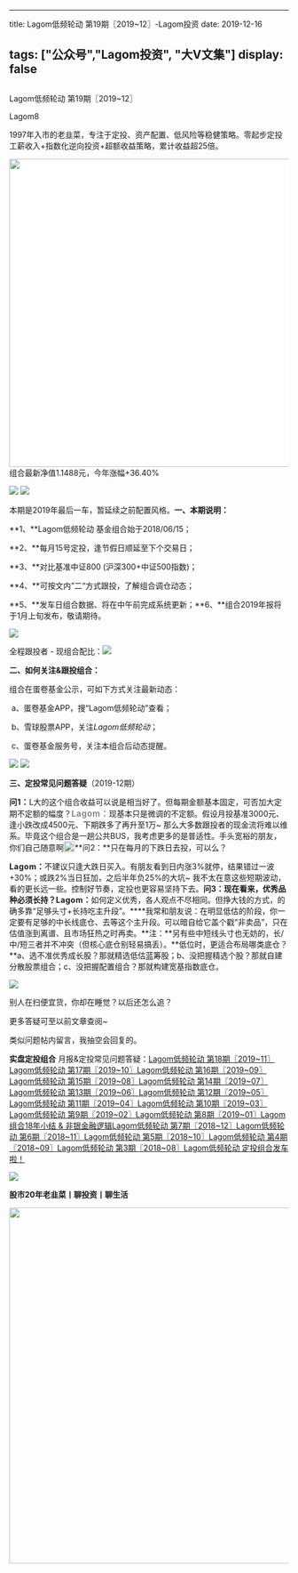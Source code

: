 
---
title:   Lagom低频轮动 第19期〖2019~12〗-Lagom投资
date: 2019-12-16

tags: ["公众号","Lagom投资", "大V文集"]
display: false
---


## 



Lagom低频轮动 第19期〖2019~12〗




Lagom8




1997年入市的老韭菜，专注于定投、资产配置、低风险等稳健策略。零起步定投工薪收入+指数化逆向投资+超额收益策略，累计收益超25倍。


<img data-type="png" class="" data-ratio="0.05776173285198556" data-w="554" src="https://mmbiz.qpic.cn/mmbiz_png/ZB4WjgjLjJW3KtDibicU3BB1HNQ9lDS2M5oGRnchkNPRzYsc0Ua6CIu7rZH3vAficcBEPYHU9ZTPqkic1sicT8CaxQQ/640?wx_fmt=png" style="font-family: -apple-system-font, BlinkMacSystemFont, &quot;Helvetica Neue&quot;, &quot;PingFang SC&quot;, &quot;Hiragino Sans GB&quot;, &quot;Microsoft YaHei UI&quot;, &quot;Microsoft YaHei&quot;, Arial, sans-serif;letter-spacing: 0.544px;white-space: normal;background-color: rgb(255, 255, 255);box-sizing: border-box !important;overflow-wrap: break-word !important;width: 554px !important;visibility: visible !important;"/>组合最新净值1.1488元，今年涨幅+36.40%

<img class="rich_pages js_insertlocalimg" data-ratio="0.4082934609250399" data-s="300,640" src="https://mmbiz.qpic.cn/mmbiz_png/ZB4WjgjLjJUIkvtIHz4EFnhJE6f2fsRsAHVbZylju6eFicKDP7tfrqBRWcXzeaNNUzUnrXMicfp31pfbqX6KEwwg/640?wx_fmt=png" data-type="png" data-w="627" style=""/>

<img class="rich_pages js_insertlocalimg" data-ratio="0.7412698412698413" data-s="300,640" src="https://mmbiz.qpic.cn/mmbiz_png/ZB4WjgjLjJUWTOyZ2vH7Fl9M17p0nIoZMdGQJ3GU3FSkmIG8P0b63BfKZPicyofSLicOYZUnshaGiacsUonevzGLw/640?wx_fmt=png" data-type="png" data-w="630" style=""/>

本期是2019年最后一车，暂延续之前配置风格。**一、本期说明：**

**1、**Lagom低频轮动&nbsp;基金组合始于2018/06/15；

**2、**每月15号定投，逢节假日顺延至下个交易日；

**3、**对比基准中证800 (沪深300+中证500指数)；

**4、**可按文内”二“方式跟投，了解组合调仓动态；

**5、**发车日组合数据、将在中午前完成系统更新；**6、**组合2019年报将于1月上旬发布，敬请期待。

<img class="rich_pages js_insertlocalimg" data-ratio="0.6074766355140186" data-s="300,640" src="https://mmbiz.qpic.cn/mmbiz_png/ZB4WjgjLjJUWTOyZ2vH7Fl9M17p0nIoZ5xvljvRtTziaiczIOS7M96cNVPiaK9FLVSghbMxsWeFTzN1fG4RezXsiaQ/640?wx_fmt=png" data-type="png" data-w="642" style=""/>

全程跟投者 - 现组合配比：<img class="rich_pages js_insertlocalimg" data-ratio="0.505800464037123" data-s="300,640" src="https://mmbiz.qpic.cn/mmbiz_png/ZB4WjgjLjJUWTOyZ2vH7Fl9M17p0nIoZ364MJjZuKRXVsmgVZibjHib4ECxTRjCiaxSgFahvOUKyHQgsMK1IubGTQ/640?wx_fmt=png" data-type="png" data-w="431" style="text-align: left;color: rgb(51, 51, 51);font-family: mp-quote, -apple-system-font, BlinkMacSystemFont, &quot;Helvetica Neue&quot;, &quot;PingFang SC&quot;, &quot;Hiragino Sans GB&quot;, &quot;Microsoft YaHei UI&quot;, &quot;Microsoft YaHei&quot;, Arial, sans-serif;font-size: 17px;"/>



**二、如何关注&amp;跟投组合：**

组合在蛋卷基金公示，可如下方式关注最新动态：

&nbsp;a、蛋卷基金APP，搜“Lagom低频轮动”查看；&nbsp;

&nbsp;b、雪球股票APP，关注$Lagom低频轮动$；

&nbsp;c、蛋卷基金服务号，关注本组合后动态提醒。

<img class="rich_pages" data-ratio="0.3781818181818182" data-s="300,640" src="https://mmbiz.qpic.cn/mmbiz_png/ZB4WjgjLjJVo8nxTfPHrL10icUak1hvoIGURcMzICVDxB3y5hkrcV7zIr0XbfDAN2VfCPeQNTGcvhS8IpsQm5jw/640?wx_fmt=png" data-type="png" data-w="550" style=""/>

<img src="https://mmbiz.qpic.cn/mmbiz_png/ZB4WjgjLjJW3KtDibicU3BB1HNQ9lDS2M5oGRnchkNPRzYsc0Ua6CIu7rZH3vAficcBEPYHU9ZTPqkic1sicT8CaxQQ/640?wx_fmt=png" data-type="png" class="" data-ratio="0.05776173285198556" data-w="554"/>

**三、定投常见问题答疑**（2019-12期）

**<strong style="font-family: -apple-system-font, BlinkMacSystemFont, &quot;Helvetica Neue&quot;, &quot;PingFang SC&quot;, &quot;Hiragino Sans GB&quot;, &quot;Microsoft YaHei UI&quot;, &quot;Microsoft YaHei&quot;, Arial, sans-serif;letter-spacing: 0.544px;white-space: normal;max-width: 100%;box-sizing: border-box !important;overflow-wrap: break-word !important;">问1：**</strong>L大的这个组合收益可以说是相当好了。但每期金额基本固定，可否加大定期不定额的幅度？**<strong style="white-space: normal;color: rgb(136, 136, 136);font-family: -apple-system-font, BlinkMacSystemFont, &quot;Helvetica Neue&quot;, &quot;PingFang SC&quot;, &quot;Hiragino Sans GB&quot;, &quot;Microsoft YaHei UI&quot;, &quot;Microsoft YaHei&quot;, Arial, sans-serif;font-size: 15px;letter-spacing: 0.544px;background-color: rgb(255, 255, 255);max-width: 100%;box-sizing: border-box !important;overflow-wrap: break-word !important;"><strong style="max-width: 100%;letter-spacing: 0.544px;text-align: start;box-sizing: border-box !important;overflow-wrap: break-word !important;">Lagom：**</strong></strong>现基本只是微调的不定额。假设月投基准3000元、逢小跌改成4500元、下期跌多了再升至1万~ 那么大多数跟投者的现金流将难以维系。毕竟这个组合是一趟公共BUS，我考虑更多的是普适性。手头宽裕的朋友，你们自己随意啊<img src="https://res.wx.qq.com/mpres/htmledition/images/icon/common/emotion_panel/smiley/smiley_4.png" data-ratio="1" data-w="20" style="display:inline-block;width:20px;vertical-align:text-bottom;"/>**问2：**只在每月的下跌日去投，可以么？

**<strong style="max-width: 100%;letter-spacing: 0.544px;text-align: start;box-sizing: border-box !important;overflow-wrap: break-word !important;">Lagom：**</strong>不建议只逢大跌日买入。有朋友看到日内涨3%就停，结果错过一波+30%；或跌2%当日狂加，之后半年负25%的大坑~&nbsp;我不太在意这些短期波动，看的更长远一些。控制好节奏，定投也更容易坚持下去。**问3：**现在看来，优秀品种必须长持？**<strong style="max-width: 100%;letter-spacing: 0.544px;text-align: start;box-sizing: border-box !important;overflow-wrap: break-word !important;">Lagom：**</strong>如何定义优秀，各人观点不尽相同。但挣大钱的方式，的确多靠“足够头寸+长持吃主升段”。**<strong style="max-width: 100%;letter-spacing: 0.544px;text-align: start;box-sizing: border-box !important;overflow-wrap: break-word !important;">**</strong>****我常和朋友说：在明显低估的阶段，你一定要有足够的中长线底仓、去等这个主升段。可以暗自给它盖个戳“非卖品”，只在估值涨到离谱、且市场狂热之时再卖。**注：**另有些中短线头寸也无妨的，长/中/短三者并不冲突（但核心底仓别轻易搞丢）。**低位时，更适合布局哪类底仓？**a、选不准优秀成长股？那就精选低估蓝筹股；b、没把握精选个股？那就自建分散股票组合；c、没把握配置组合？那就构建宽基指数底仓。

<img class="rich_pages js_insertlocalimg" data-ratio="1.5945945945945945" data-s="300,640" src="https://mmbiz.qpic.cn/mmbiz_gif/ZB4WjgjLjJUWTOyZ2vH7Fl9M17p0nIoZPe86EfuFXaAIPJxRiacM0klQ693LrlbgXBf2BAJHzekYtZnVTsZQ8Nw/640?wx_fmt=gif" data-type="gif" data-w="222" style=""/>

别人在扫便宜货，你却在睡觉？以后还怎么追？

更多答疑可至以前文章查阅~

类似问题帖内留言，我抽空会回复的。

**实盘定投组合**&nbsp;月报&amp;定投常见问题答疑：[Lagom低频轮动 第18期〖2019~11〗](http://mp.weixin.qq.com/s?__biz=MzI3MDQ2NjY2Mw==&amp;mid=2247484504&amp;idx=1&amp;sn=b472e34263b8e89a919b4cc575cf00c4&amp;chksm=ead1ef50dda666462f72436a1b45d3c0d782574fb6958649e93beb94557b175a19a894499808&amp;scene=21#wechat_redirect)[Lagom低频轮动 第17期〖2019~10〗](http://mp.weixin.qq.com/s?__biz=MzI3MDQ2NjY2Mw==&amp;mid=2247484489&amp;idx=1&amp;sn=0a3c3086a940aaffb126549da2aef2d9&amp;chksm=ead1ef41dda66657d37fe6ceb650cb73612118ae2bb9498cb238c065e28dbd4dd2e00b348a71&amp;scene=21#wechat_redirect)[Lagom低频轮动 第16期〖2019~09〗](http://mp.weixin.qq.com/s?__biz=MzI3MDQ2NjY2Mw==&amp;mid=2247484456&amp;idx=1&amp;sn=a7b82d6b2f1c0751d56975964115ce69&amp;chksm=ead1ef20dda66636f5c83601d29a31a01db4b9b9dfdb02ad4b67242d2af3617062fe85cebe44&amp;scene=21#wechat_redirect)[Lagom低频轮动 第15期〖2019~08〗](http://mp.weixin.qq.com/s?__biz=MzI3MDQ2NjY2Mw==&amp;mid=2247484426&amp;idx=1&amp;sn=a711cebc492af67ab103858c52185102&amp;chksm=ead1ef02dda666141ce4d14eefb1735402310d55d8e9945f4016cf3e51a19c8653f0ccd0062f&amp;scene=21#wechat_redirect)[Lagom低频轮动 第14期〖2019~07〗](http://mp.weixin.qq.com/s?__biz=MzI3MDQ2NjY2Mw==&amp;mid=2247484390&amp;idx=1&amp;sn=cfdd5e97d00815bc366769d281a42071&amp;chksm=ead1e8eedda661f872f1c4392c980b86c31f4d3b96704420f4d9bff09d87699a58cca134e47b&amp;scene=21#wechat_redirect)[Lagom低频轮动 第13期〖2019~06〗](http://mp.weixin.qq.com/s?__biz=MzI3MDQ2NjY2Mw==&amp;mid=2247484335&amp;idx=1&amp;sn=c2deeeac000044ce23629a307821bca0&amp;chksm=ead1e8a7dda661b1c277fdd7d059ca9d1da9d21ef9f02d675ac48e3bf09d2ca6da60b7222e5c&amp;scene=21#wechat_redirect)[Lagom低频轮动 第12期〖2019~05〗](http://mp.weixin.qq.com/s?__biz=MzI3MDQ2NjY2Mw==&amp;mid=2247484249&amp;idx=1&amp;sn=8803c77e78a08f6ead402f1ee4ce84fd&amp;chksm=ead1e851dda66147d67eeb5e344d89f529a1f154fa02c675b7696dd225a473d5edff2b237f22&amp;scene=21#wechat_redirect)[Lagom低频轮动 第11期〖2019~04〗](http://mp.weixin.qq.com/s?__biz=MzI3MDQ2NjY2Mw==&amp;mid=2247484207&amp;idx=1&amp;sn=2a2ea71d9d256cf8b3a961a75ae14932&amp;chksm=ead1e827dda6613176d5174913fb269309badee2627f79ce70faa168b9a4922cefd0e39bbc9e&amp;scene=21#wechat_redirect)[Lagom低频轮动 第10期〖2019~03〗](http://mp.weixin.qq.com/s?__biz=MzI3MDQ2NjY2Mw==&amp;mid=2247484154&amp;idx=1&amp;sn=63655bbca01e7d135e328f7062152002&amp;chksm=ead1e9f2dda660e4ae3850b8b7038f417d355fc0a053974c3781a8a5beb590f11ea096c8f01e&amp;scene=21#wechat_redirect)[Lagom低频轮动 第9期〖2019~02〗](http://mp.weixin.qq.com/s?__biz=MzI3MDQ2NjY2Mw==&amp;mid=2247484105&amp;idx=1&amp;sn=063187a452162958a5b16d107195f692&amp;chksm=ead1e9c1dda660d70d0c9b5f626a761d71545a9f2efdc042e197914f8d7da9d85e2a64d236c7&amp;scene=21#wechat_redirect)[Lagom低频轮动 第8期〖2019~01〗](http://mp.weixin.qq.com/s?__biz=MzI3MDQ2NjY2Mw==&amp;mid=2247484036&amp;idx=1&amp;sn=3b8cb5927238dba77fe5a9d29fb62733&amp;chksm=ead1e98cdda6609a53e6d5df3ac734e25318b80ae2d5309ab19e2b01679e85e7b37e230b491f&amp;scene=21#wechat_redirect)[Lagom组合18年小结 &amp; 非银金融逻辑](http://mp.weixin.qq.com/s?__biz=MzI3MDQ2NjY2Mw==&amp;mid=2247484016&amp;idx=1&amp;sn=c81174b2bab75cfd5ecf75f85d339880&amp;chksm=ead1e978dda6606e3994dbe88e8952b4fefb5467e4f089142c6dbae9637845b564188b7a3319&amp;scene=21#wechat_redirect)[Lagom低频轮动 第7期〖2018~12〗](http://mp.weixin.qq.com/s?__biz=MzI3MDQ2NjY2Mw==&amp;mid=2247483979&amp;idx=1&amp;sn=3a9c7f541406219ac605acd1b9bb0bf5&amp;chksm=ead1e943dda66055210d838484c7a34c7873fc0c15be0e43acf9b4a77ad808b4e6e177c32f2d&amp;scene=21#wechat_redirect)[Lagom低频轮动 第6期〖2018~11〗](http://mp.weixin.qq.com/s?__biz=MzI3MDQ2NjY2Mw==&amp;mid=2247483933&amp;idx=1&amp;sn=f411e351e8000dd03689056d31cc3772&amp;chksm=ead1e915dda66003570a48425cfafc2a5e6961afc59ca3924247df50e2277e176332dd849afa&amp;scene=21#wechat_redirect)[Lagom低频轮动 第5期〖2018~10〗](http://mp.weixin.qq.com/s?__biz=MzI3MDQ2NjY2Mw==&amp;mid=2247483881&amp;idx=1&amp;sn=404a765bc4e0a600873043572dc46aa6&amp;chksm=ead1eae1dda663f7a19447fd9c6ebe0e4dc269d44ab2bd1455c32cc73e4b873bc6d844b367ea&amp;scene=21#wechat_redirect)[Lagom低频轮动 第4期〖2018~09〗](http://mp.weixin.qq.com/s?__biz=MzI3MDQ2NjY2Mw==&amp;mid=2247483854&amp;idx=1&amp;sn=bed3b569c0892b073cfe791f2cc2be86&amp;chksm=ead1eac6dda663d0cadd4c1d330a069e06ca75a87a469c6f7720dd49e292bf0007e8ddf26033&amp;scene=21#wechat_redirect)[Lagom低频轮动 第3期〖2018~08〗](http://mp.weixin.qq.com/s?__biz=MzI3MDQ2NjY2Mw==&amp;mid=2247483804&amp;idx=1&amp;sn=0be3d7dee7550963b1a8124d0877bc23&amp;chksm=ead1ea94dda66382c7b35997e48874f358f78bf61fa2d3f21588df9cd303f37ed09b11fef90b&amp;scene=21#wechat_redirect)[Lagom低频轮动&nbsp;定投组合发车啦！](http://mp.weixin.qq.com/s?__biz=MzI3MDQ2NjY2Mw==&amp;mid=2247483768&amp;idx=1&amp;sn=f881618316d4350d97b9493d2ce20f56&amp;chksm=ead1ea70dda663664d7a9c55da1379a6741f0417c680154227dd88a06a0536c525d9f076e838&amp;scene=21#wechat_redirect)

<img src="https://mmbiz.qpic.cn/mmbiz_png/ZB4WjgjLjJW3KtDibicU3BB1HNQ9lDS2M5oGRnchkNPRzYsc0Ua6CIu7rZH3vAficcBEPYHU9ZTPqkic1sicT8CaxQQ/640?wx_fmt=png" data-type="png" class="" data-ratio="0.05776173285198556" data-w="554"/>

**股市20年老韭菜丨聊投资丨聊生活**

<img data-type="png" class="" data-ratio="0.390625" data-w="640" src="https://mmbiz.qpic.cn/mmbiz_png/ZB4WjgjLjJW3KtDibicU3BB1HNQ9lDS2M5AHEoeiaz0dQ4NfIRjBMuXvyJn8dXWm7ftklb0xqheiaMia0zbkyMJiaKzA/640?wx_fmt=png" style="box-sizing: border-box !important;overflow-wrap: break-word !important;visibility: visible !important;width: 640px !important;"/>








